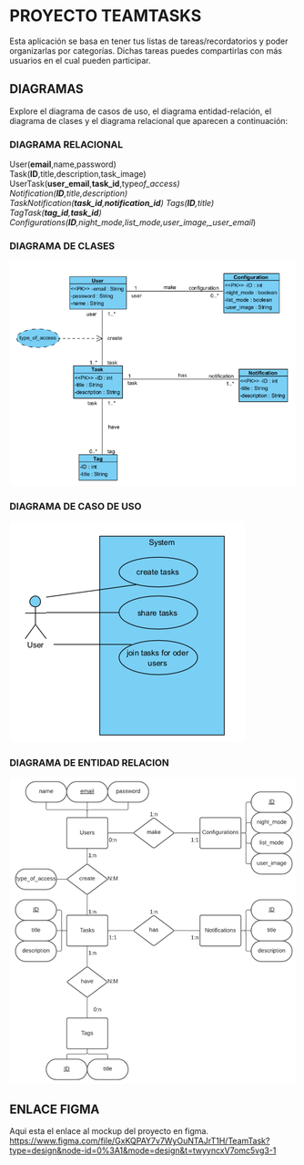 # PROYECTO TEAMTASKS

Esta aplicación se basa en tener tus listas de tareas/recordatorios y poder organizarlas por categorías. Dichas tareas puedes compartirlas con más usuarios en el cual pueden participar.

## DIAGRAMAS

Explore el diagrama de casos de uso, el diagrama entidad-relación, el diagrama de clases y el diagrama relacional que aparecen a continuación:

### DIAGRAMA RELACIONAL

User(**email**,name,password)  
Task(**ID**,title,description,task_image)  
UserTask(**user_email**,**task_id**,type*of_access)
Notification(**ID**,title,description)  
TaskNotification(**task_id**,**notification_id**)
Tags(**ID**,title)  
TagTask(**tag_id**,**task_id**)
Configurations(**ID**,night_mode,list_mode,user_image,\_user_email*)

### DIAGRAMA DE CLASES

![CLASS DIAGRAM](https://github.com/Aridane1/TeamTasks/blob/main/screenshots/class_diagram.PNG)

### DIAGRAMA DE CASO DE USO

![USE CASE DIAGRAM](https://github.com/Aridane1/TeamTasks/blob/main/screenshots/use_case_diagram.PNG)

### DIAGRAMA DE ENTIDAD RELACION

![USE CASE DIAGRAM](https://github.com/Aridane1/TeamTasks/blob/main/screenshots/relation_ship_diagram.PNG)

## ENLACE FIGMA

Aqui esta el enlace al mockup del proyecto en figma.
https://www.figma.com/file/GxKQPAY7v7WyOuNTAJrT1H/TeamTask?type=design&node-id=0%3A1&mode=design&t=twyyncxV7omc5vg3-1
